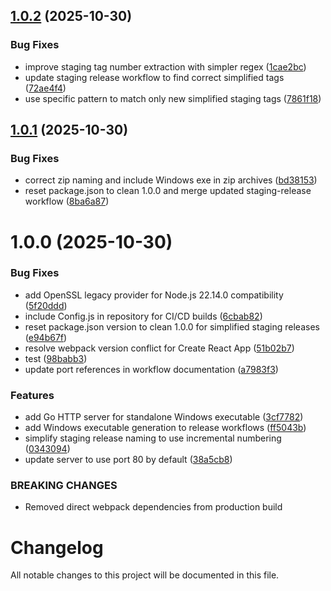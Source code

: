 ## [1.0.2](https://github.com/ehzack/lt-front/compare/v1.0.1...v1.0.2) (2025-10-30)


### Bug Fixes

* improve staging tag number extraction with simpler regex ([1cae2bc](https://github.com/ehzack/lt-front/commit/1cae2bcd684b17930b5cbe39137ece1e8367937a))
* update staging release workflow to find correct simplified tags ([72ae4f4](https://github.com/ehzack/lt-front/commit/72ae4f4cf4a7a4a86fa62293ca87ba9fb0798b3f))
* use specific pattern to match only new simplified staging tags ([7861f18](https://github.com/ehzack/lt-front/commit/7861f18f6260e784d5205b4e53232a4c9ef847aa))

## [1.0.1](https://github.com/ehzack/lt-front/compare/v1.0.0...v1.0.1) (2025-10-30)


### Bug Fixes

* correct zip naming and include Windows exe in zip archives ([bd38153](https://github.com/ehzack/lt-front/commit/bd3815354c46b0366bce1a4f8f08187c934ac647))
* reset package.json to clean 1.0.0 and merge updated staging-release workflow ([8ba6a87](https://github.com/ehzack/lt-front/commit/8ba6a872dd312fe3d5e28b2f331d96cab597d398))

# 1.0.0 (2025-10-30)


### Bug Fixes

* add OpenSSL legacy provider for Node.js 22.14.0 compatibility ([5f20ddd](https://github.com/ehzack/lt-front/commit/5f20ddd90a5084b583d1f3feb92550fa53e5e082))
* include Config.js in repository for CI/CD builds ([6cbab82](https://github.com/ehzack/lt-front/commit/6cbab829fe04f97475ce70c3a278ace5133b2d94))
* reset package.json version to clean 1.0.0 for simplified staging releases ([e94b67f](https://github.com/ehzack/lt-front/commit/e94b67fd2d9fd83088e6d22c847928c0075c1c70))
* resolve webpack version conflict for Create React App ([51b02b7](https://github.com/ehzack/lt-front/commit/51b02b7a17153a42b19dd94ac0df6e55f2ce9eb4))
* test ([98babb3](https://github.com/ehzack/lt-front/commit/98babb33287b4d00cf7705a141e5c08381f07174))
* update port references in workflow documentation ([a7983f3](https://github.com/ehzack/lt-front/commit/a7983f30075eb25c8ce80ef8e794923b51c787f9))


### Features

* add Go HTTP server for standalone Windows executable ([3cf7782](https://github.com/ehzack/lt-front/commit/3cf778209b48cf8902785a1e137ae8c4b3d75730))
* add Windows executable generation to release workflows ([ff5043b](https://github.com/ehzack/lt-front/commit/ff5043b53d27d1407b83e4bb8976013a9dc72ec0))
* simplify staging release naming to use incremental numbering ([0343094](https://github.com/ehzack/lt-front/commit/0343094711e85fa0a8c286bd72268b127c9ec4b6))
* update server to use port 80 by default ([38a5cb8](https://github.com/ehzack/lt-front/commit/38a5cb822b0b8b63f928bfc488c94b2744071154))


### BREAKING CHANGES

* Removed direct webpack dependencies from production build

# Changelog

All notable changes to this project will be documented in this file.
